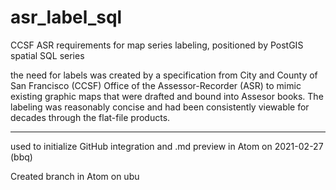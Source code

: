 # asr_label_sql
CCSF ASR requirements for map series labeling, positioned by PostGIS spatial SQL series

the need for labels was created by a specification from City and County of San Francisco (CCSF) Office of the Assessor-Recorder (ASR) to mimic existing graphic maps that were drafted and bound into Assesor books.  The labeling was reasonably concise and had been consistently viewable for decades through the flat-file products.

---
used to initialize GitHub integration and .md preview in Atom on 2021-02-27 (bbq)

Created branch in Atom on ubu
